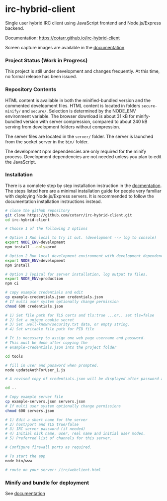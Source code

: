 # irc-hybrid-client

Single user hybrid IRC client using JavaScript frontend and Node.js/Express backend.

Documentation: https://cotarr.github.io/irc-hybrid-client

Screen capture images are available in the [documentation](https://cotarr.github.io/irc-hybrid-client)

### Project Status (Work in Progress)

This project is still under development and changes frequently.
At this time, no formal release has been issued.

### Repository Contents

HTML content is available in both the minified-bundled version and
the commented development files. HTML content is located in folders `secure-minify/` and `secure/`.
Selection is determined by the NODE_ENV environment variable.
The browser download is about 31 kB for minify-bundled version
with server compression, compared to about 240 kB serving
from development folders without compression.

The server files are located in the `server/` folder. The server is launched
from the socket server in the `bin/` folder.

The development npm dependencies are only required for the minify process.
Development dependencies are not needed unless you plan to edit the JavaScript.

### Installation

There is a complete step by step installation instruction in the
[docmentation](https://cotarr.github.io/irc-hybrid-client).
The steps listed here are a minimal installation guide for
people very familiar with deploying Node.js/Express servers.
It is recommended to follow the documentation installation instructions instead.

```bash
# clone the github repository
git clone https://github.com/cotarr/irc-hybrid-client.git
cd irc-hybrid-client

# Choose 1 of the following 3 options

# Option 1 Run local to try it out. (development --> log to console)
export NODE_ENV=development
npm install --only=prod

# Option 2 Run local development environment with development dependencies
export NODE_ENV=development
npm install

# Option 3 Typical for server installation, log output to files.
export NODE_ENV=production
npm ci

# copy example credentials and edit
cp example-credentials.json credentials.json
# If multi user system optionally change permission
chmod 600 credentials.json

# 1) Set file path for TLS certs and tls:true ...or.. set tls=false
# 2) Set a unique cookie secret
# 3) Set .well-known/security.txt data, or empty string.
# 4) Set writable file path for PID file

# It is necessary to assign one web page username and password.
# This must be done after copying the
# example-credentials.json into the project folder

cd tools

# fill in user and password when prompted.
node updateAuthForUser_1.js

# A revised copy of credentials.json will be displayed after password assignment

cd ..

# Copy example server file
cp example-servers.json servers.json
# If multi user system optionally change permissions
chmod 600 servers.json

# 1) Edit a short name for the server
# 2) host/port and TLS true/false
# 3) IRC server password (if needed)
# 4) Initial nick name, user, real name and initial user modes.
# 5) Preferred list of channels for this server.

# Configure firewall ports as required.

# To start the app
node bin/www

# route on your server: /irc/webclient.html
```

### Minify and bundle for deployment

See [documentation](https://cotarr.github.io/irc-hybrid-client)
